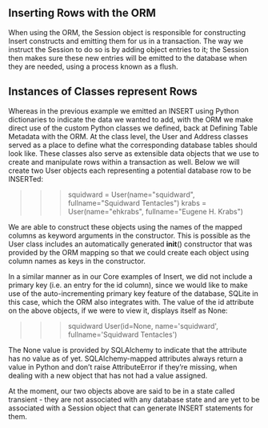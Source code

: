 ## Inserting Rows with the ORM
When using the ORM, the Session object is responsible for constructing Insert constructs and emitting them for us in a transaction. The way we instruct the Session to do so is by adding object entries to it; the Session then makes sure these new entries will be emitted to the database when they are needed, using a process known as a flush.

## Instances of Classes represent Rows
Whereas in the previous example we emitted an INSERT using Python dictionaries to indicate the data we wanted to add, with the ORM we make direct use of the custom Python classes we defined, back at Defining Table Metadata with the ORM. At the class level, the User and Address classes served as a place to define what the corresponding database tables should look like. These classes also serve as extensible data objects that we use to create and manipulate rows within a transaction as well. Below we will create two User objects each representing a potential database row to be INSERTed:

>>> squidward = User(name="squidward", fullname="Squidward Tentacles")
>>> krabs = User(name="ehkrabs", fullname="Eugene H. Krabs")

We are able to construct these objects using the names of the mapped columns as keyword arguments in the constructor. This is possible as the User class includes an automatically generated __init__() constructor that was provided by the ORM mapping so that we could create each object using column names as keys in the constructor.

In a similar manner as in our Core examples of Insert, we did not include a primary key (i.e. an entry for the id column), since we would like to make use of the auto-incrementing primary key feature of the database, SQLite in this case, which the ORM also integrates with. The value of the id attribute on the above objects, if we were to view it, displays itself as None:

>>> squidward
User(id=None, name='squidward', fullname='Squidward Tentacles')

The None value is provided by SQLAlchemy to indicate that the attribute has no value as of yet. SQLAlchemy-mapped attributes always return a value in Python and don’t raise AttributeError if they’re missing, when dealing with a new object that has not had a value assigned.

At the moment, our two objects above are said to be in a state called transient - they are not associated with any database state and are yet to be associated with a Session object that can generate INSERT statements for them.